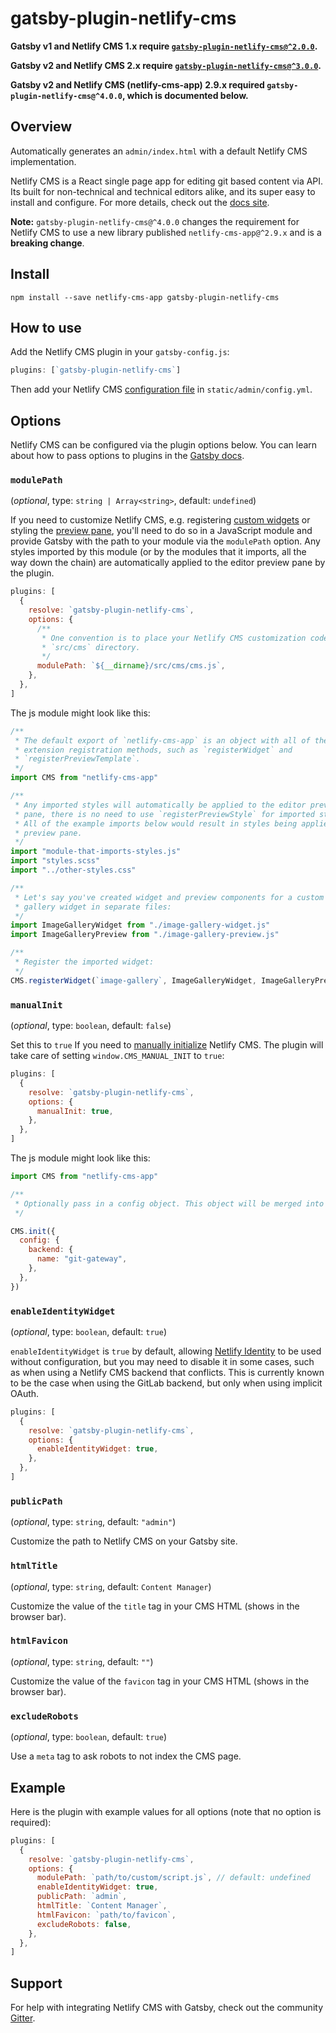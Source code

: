 # gatsby-plugin-netlify-cms

**Gatsby v1 and Netlify CMS 1.x require [`gatsby-plugin-netlify-cms@^2.0.0`][1].**

**Gatsby v2 and Netlify CMS 2.x require [`gatsby-plugin-netlify-cms@^3.0.0`][2].**

**Gatsby v2 and Netlify CMS (netlify-cms-app) 2.9.x required `gatsby-plugin-netlify-cms@^4.0.0`, which is documented below.**

## Overview

Automatically generates an `admin/index.html` with a default Netlify CMS implementation.

Netlify CMS is a React single page app for editing git based content via API.
Its built for non-technical and technical editors alike, and its super easy to
install and configure. For more details, check out the [docs
site](https://netlifycms.org).

**Note:** `gatsby-plugin-netlify-cms@^4.0.0` changes the requirement for Netlify CMS to use a new library published `netlify-cms-app@^2.9.x` and is a **breaking change**.

## Install

```shell
npm install --save netlify-cms-app gatsby-plugin-netlify-cms
```

## How to use

Add the Netlify CMS plugin in your `gatsby-config.js`:

```javascript
plugins: [`gatsby-plugin-netlify-cms`]
```

Then add your Netlify CMS [configuration
file](https://www.netlifycms.org/docs/add-to-your-site/#configuration) in
`static/admin/config.yml`.

## Options

Netlify CMS can be configured via the plugin options below. You can learn
about how to pass options to plugins in the [Gatsby
docs](https://www.gatsbyjs.org/docs/plugins/#how-to-use-gatsby-plugins).

### `modulePath`

(_optional_, type: `string | Array<string>`, default: `undefined`)

If you need to customize Netlify CMS, e.g. registering [custom
widgets](https://www.netlifycms.org/docs/custom-widgets/#registerwidget) or
styling the [preview
pane](https://www.netlifycms.org/docs/customization/#registerpreviewstyle),
you'll need to do so in a JavaScript module and provide Gatsby with the path to
your module via the `modulePath` option. Any styles imported by this module (or
by the modules that it imports, all the way down the chain) are automatically
applied to the editor preview pane by the plugin.

```javascript
plugins: [
  {
    resolve: `gatsby-plugin-netlify-cms`,
    options: {
      /**
       * One convention is to place your Netlify CMS customization code in a
       * `src/cms` directory.
       */
      modulePath: `${__dirname}/src/cms/cms.js`,
    },
  },
]
```

The js module might look like this:

```javascript
/**
 * The default export of `netlify-cms-app` is an object with all of the Netlify CMS
 * extension registration methods, such as `registerWidget` and
 * `registerPreviewTemplate`.
 */
import CMS from "netlify-cms-app"

/**
 * Any imported styles will automatically be applied to the editor preview
 * pane, there is no need to use `registerPreviewStyle` for imported styles.
 * All of the example imports below would result in styles being applied to the
 * preview pane.
 */
import "module-that-imports-styles.js"
import "styles.scss"
import "../other-styles.css"

/**
 * Let's say you've created widget and preview components for a custom image
 * gallery widget in separate files:
 */
import ImageGalleryWidget from "./image-gallery-widget.js"
import ImageGalleryPreview from "./image-gallery-preview.js"

/**
 * Register the imported widget:
 */
CMS.registerWidget(`image-gallery`, ImageGalleryWidget, ImageGalleryPreview)
```

### `manualInit`

(_optional_, type: `boolean`, default: `false`)

Set this to `true` If you need to [manually initialize](https://www.netlifycms.org/docs/beta-features/#manual-initialization) Netlify CMS. The plugin will take care of setting `window.CMS_MANUAL_INIT` to `true`:

```javascript
plugins: [
  {
    resolve: `gatsby-plugin-netlify-cms`,
    options: {
      manualInit: true,
    },
  },
]
```

The js module might look like this:

```javascript
import CMS from "netlify-cms-app"

/**
 * Optionally pass in a config object. This object will be merged into `config.yml` if it exists
 */

CMS.init({
  config: {
    backend: {
      name: "git-gateway",
    },
  },
})
```

### `enableIdentityWidget`

(_optional_, type: `boolean`, default: `true`)

`enableIdentityWidget` is `true` by default, allowing [Netlify
Identity](https://www.netlify.com/docs/identity/) to be used without
configuration, but you may need to disable it in some cases, such as when using
a Netlify CMS backend that conflicts. This is currently known to be the case
when using the GitLab backend, but only when using implicit OAuth.

```javascript
plugins: [
  {
    resolve: `gatsby-plugin-netlify-cms`,
    options: {
      enableIdentityWidget: true,
    },
  },
]
```

### `publicPath`

(_optional_, type: `string`, default: `"admin"`)

Customize the path to Netlify CMS on your Gatsby site.

### `htmlTitle`

(_optional_, type: `string`, default: `Content Manager`)

Customize the value of the `title` tag in your CMS HTML (shows in the browser
bar).

### `htmlFavicon`

(_optional_, type: `string`, default: `""`)

Customize the value of the `favicon` tag in your CMS HTML (shows in the browser
bar).

### `excludeRobots`

(_optional_, type: `boolean`, default: `true`)

Use a `meta` tag to ask robots to not index the CMS page.

## Example

Here is the plugin with example values for all options (note that no option is
required):

```javascript
plugins: [
  {
    resolve: `gatsby-plugin-netlify-cms`,
    options: {
      modulePath: `path/to/custom/script.js`, // default: undefined
      enableIdentityWidget: true,
      publicPath: `admin`,
      htmlTitle: `Content Manager`,
      htmlFavicon: `path/to/favicon`,
      excludeRobots: false,
    },
  },
]
```

## Support

For help with integrating Netlify CMS with Gatsby, check out the community
[Gitter](https://gitter.im/netlify/netlifycms).

[1]: https://github.com/gatsbyjs/gatsby/blob/gatsby-plugin-netlify-cms@2.0.1/packages/gatsby-plugin-netlify-cms/README.md
[2]: https://github.com/gatsbyjs/gatsby/blob/gatsby-plugin-netlify-cms@3.0.18/packages/gatsby-plugin-netlify-cms/README.md
